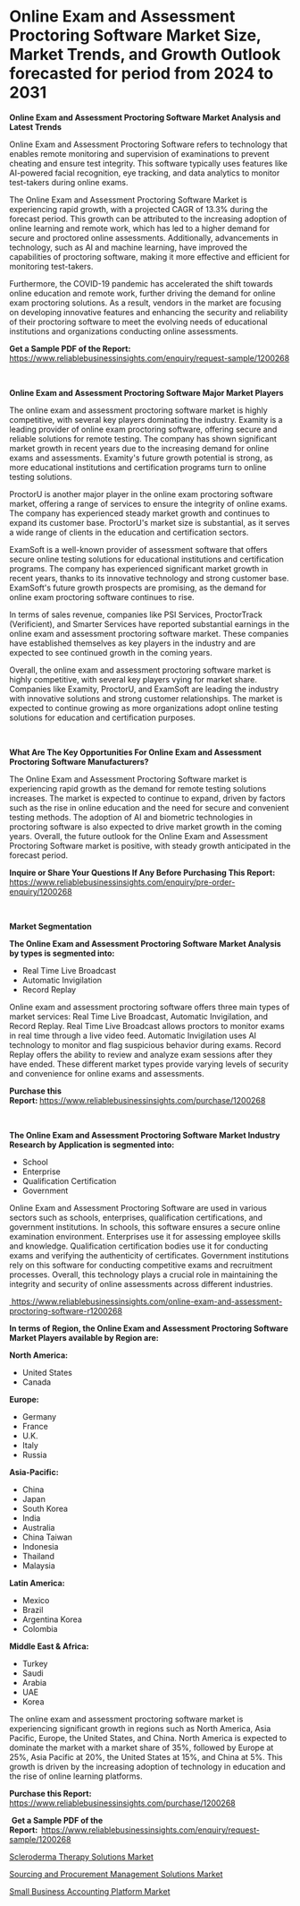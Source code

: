 <p><h1>Online Exam and Assessment Proctoring Software Market Size, Market Trends, and Growth Outlook forecasted for period from 2024 to 2031</h1></p><p><strong>Online Exam and Assessment Proctoring Software Market Analysis and Latest Trends</strong></p>
<p><p>Online Exam and Assessment Proctoring Software refers to technology that enables remote monitoring and supervision of examinations to prevent cheating and ensure test integrity. This software typically uses features like AI-powered facial recognition, eye tracking, and data analytics to monitor test-takers during online exams.</p><p>The Online Exam and Assessment Proctoring Software Market is experiencing rapid growth, with a projected CAGR of 13.3% during the forecast period. This growth can be attributed to the increasing adoption of online learning and remote work, which has led to a higher demand for secure and proctored online assessments. Additionally, advancements in technology, such as AI and machine learning, have improved the capabilities of proctoring software, making it more effective and efficient for monitoring test-takers.</p><p>Furthermore, the COVID-19 pandemic has accelerated the shift towards online education and remote work, further driving the demand for online exam proctoring solutions. As a result, vendors in the market are focusing on developing innovative features and enhancing the security and reliability of their proctoring software to meet the evolving needs of educational institutions and organizations conducting online assessments.</p></p>
<p><strong>Get a Sample PDF of the Report:&nbsp;</strong> <a href="https://www.reliablebusinessinsights.com/enquiry/request-sample/1200268">https://www.reliablebusinessinsights.com/enquiry/request-sample/1200268</a></p>
<p>&nbsp;</p>
<p><strong>Online Exam and Assessment Proctoring Software Major Market Players</strong></p>
<p><p>The online exam and assessment proctoring software market is highly competitive, with several key players dominating the industry. Examity is a leading provider of online exam proctoring software, offering secure and reliable solutions for remote testing. The company has shown significant market growth in recent years due to the increasing demand for online exams and assessments. Examity's future growth potential is strong, as more educational institutions and certification programs turn to online testing solutions.</p><p>ProctorU is another major player in the online exam proctoring software market, offering a range of services to ensure the integrity of online exams. The company has experienced steady market growth and continues to expand its customer base. ProctorU's market size is substantial, as it serves a wide range of clients in the education and certification sectors.</p><p>ExamSoft is a well-known provider of assessment software that offers secure online testing solutions for educational institutions and certification programs. The company has experienced significant market growth in recent years, thanks to its innovative technology and strong customer base. ExamSoft's future growth prospects are promising, as the demand for online exam proctoring software continues to rise.</p><p>In terms of sales revenue, companies like PSI Services, ProctorTrack (Verificient), and Smarter Services have reported substantial earnings in the online exam and assessment proctoring software market. These companies have established themselves as key players in the industry and are expected to see continued growth in the coming years.</p><p>Overall, the online exam and assessment proctoring software market is highly competitive, with several key players vying for market share. Companies like Examity, ProctorU, and ExamSoft are leading the industry with innovative solutions and strong customer relationships. The market is expected to continue growing as more organizations adopt online testing solutions for education and certification purposes.</p></p>
<p>&nbsp;</p>
<p><strong>What Are The Key Opportunities For Online Exam and Assessment Proctoring Software Manufacturers?</strong></p>
<p><p>The Online Exam and Assessment Proctoring Software market is experiencing rapid growth as the demand for remote testing solutions increases. The market is expected to continue to expand, driven by factors such as the rise in online education and the need for secure and convenient testing methods. The adoption of AI and biometric technologies in proctoring software is also expected to drive market growth in the coming years. Overall, the future outlook for the Online Exam and Assessment Proctoring Software market is positive, with steady growth anticipated in the forecast period.</p></p>
<p><strong>Inquire or Share Your Questions If Any Before Purchasing This Report:</strong> <a href="https://www.reliablebusinessinsights.com/enquiry/pre-order-enquiry/1200268">https://www.reliablebusinessinsights.com/enquiry/pre-order-enquiry/1200268</a></p>
<p>&nbsp;</p>
<p><strong>Market Segmentation</strong></p>
<p><strong>The Online Exam and Assessment Proctoring Software Market Analysis by types is segmented into:</strong></p>
<p><ul><li>Real Time Live Broadcast</li><li>Automatic Invigilation</li><li>Record Replay</li></ul></p>
<p><p>Online exam and assessment proctoring software offers three main types of market services: Real Time Live Broadcast, Automatic Invigilation, and Record Replay. Real Time Live Broadcast allows proctors to monitor exams in real time through a live video feed. Automatic Invigilation uses AI technology to monitor and flag suspicious behavior during exams. Record Replay offers the ability to review and analyze exam sessions after they have ended. These different market types provide varying levels of security and convenience for online exams and assessments.</p></p>
<p><strong>Purchase this Report:&nbsp;</strong><a href="https://www.reliablebusinessinsights.com/purchase/1200268">https://www.reliablebusinessinsights.com/purchase/1200268</a></p>
<p>&nbsp;</p>
<p><strong>The Online Exam and Assessment Proctoring Software Market Industry Research by Application is segmented into:</strong></p>
<p><ul><li>School</li><li>Enterprise</li><li>Qualification Certification</li><li>Government</li></ul></p>
<p><p>Online Exam and Assessment Proctoring Software are used in various sectors such as schools, enterprises, qualification certifications, and government institutions. In schools, this software ensures a secure online examination environment. Enterprises use it for assessing employee skills and knowledge. Qualification certification bodies use it for conducting exams and verifying the authenticity of certificates. Government institutions rely on this software for conducting competitive exams and recruitment processes. Overall, this technology plays a crucial role in maintaining the integrity and security of online assessments across different industries.</p></p>
<p><a href="https://www.reliablebusinessinsights.com/online-exam-and-assessment-proctoring-software-r1200268">&nbsp;https://www.reliablebusinessinsights.com/online-exam-and-assessment-proctoring-software-r1200268</a></p>
<p><strong>In terms of Region, the Online Exam and Assessment Proctoring Software Market Players available by Region are:</strong></p>
<p>
    <p> <strong> North America: </strong>
        <ul>
            <li>United States</li>
            <li>Canada</li>
        </ul>
        </p> 
    <p> <strong> Europe: </strong>
        <ul>
            <li>Germany</li>
            <li>France</li>
            <li>U.K.</li>
            <li>Italy</li>
            <li>Russia</li>
        </ul>
        </p> 
    <p> <strong> Asia-Pacific: </strong>
        <ul>
            <li>China</li>
            <li>Japan</li>
            <li>South Korea</li>
            <li>India</li>
            <li>Australia</li>
            <li>China Taiwan</li>
            <li>Indonesia</li>
            <li>Thailand</li>
            <li>Malaysia</li>
        </ul>
        </p> 
    <p> <strong> Latin America: </strong>
        <ul>
            <li>Mexico</li>
            <li>Brazil</li>
            <li>Argentina Korea</li>
            <li>Colombia</li>
        </ul>
        </p> 
    <p> <strong> Middle East & Africa: </strong>
        <ul>
            <li>Turkey</li>
            <li>Saudi</li>
            <li>Arabia</li>
            <li>UAE</li>
            <li>Korea</li>
        </ul>
    </p>
    </p>
<p><p>The online exam and assessment proctoring software market is experiencing significant growth in regions such as North America, Asia Pacific, Europe, the United States, and China. North America is expected to dominate the market with a market share of 35%, followed by Europe at 25%, Asia Pacific at 20%, the United States at 15%, and China at 5%. This growth is driven by the increasing adoption of technology in education and the rise of online learning platforms.</p></p>
<p><strong>Purchase this Report: </strong><a href="https://www.reliablebusinessinsights.com/purchase/1200268">https://www.reliablebusinessinsights.com/purchase/1200268</a></p>
<p>&nbsp;<strong>Get a Sample PDF of the Report:&nbsp;&nbsp;</strong><a href="https://www.reliablebusinessinsights.com/enquiry/request-sample/1200268">https://www.reliablebusinessinsights.com/enquiry/request-sample/1200268</a></p>
<p><strong></strong></p>
<p><p><a href="https://github.com/markusgodoy/Market-Research-Report-List-4/blob/main/scleroderma-therapy-solutions-market.md">Scleroderma Therapy Solutions Market</a></p><p><a href="https://github.com/arionmp/Market-Research-Report-List-4/blob/main/sourcing-and-procurement-management-solutions-market.md">Sourcing and Procurement Management Solutions Market</a></p><p><a href="https://github.com/SheilaBruen2023/Market-Research-Report-List-2/blob/main/small-business-accounting-platform-market.md">Small Business Accounting Platform Market</a></p></p>
